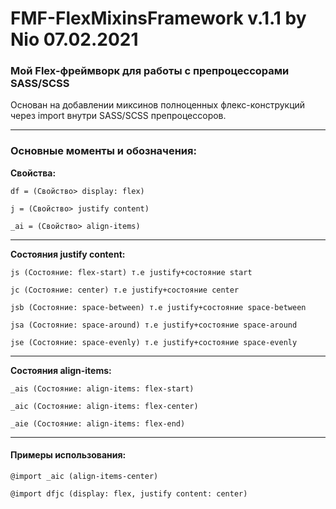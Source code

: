 # FMF-FlexMixinsFramework v.1.1 by Nio 07.02.2021
### Мой Flex-фреймворк для работы с препроцессорами SASS/SCSS

Основан на добавлении миксинов полноценных флекс-конструкций через import внутри SASS/SCSS препроцессоров.
***
### Основные моменты и обозначения:

**Свойства:**

    df = (Свойство> display: flex)

    j = (Свойство> justify content)

    _ai = (Свойство> align-items)

---
**Состояния justify content:**

    js (Состояние: flex-start) т.е justify+состояние start

    jc (Состояние: center) т.е justify+состояние center

    jsb (Состояние: space-between) т.е justify+состояние space-between

    jsa (Состояние: space-around) т.е justify+состояние space-around

    jse (Состояние: space-evenly) т.е justify+состояние space-evenly

---
**Состояния align-items:**

    _ais (Состояние: align-items: flex-start)

    _aic (Состояние: align-items: flex-center)

    _aie (Состояние: align-items: flex-end)
---
#### Примеры использования:

    @import _aic (align-items-center)

    @import dfjc (display: flex, justify content: center)
